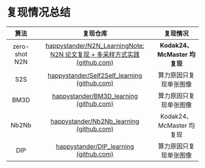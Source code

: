 # 复现情况总结

|     算法      |                           复现仓库                           |           复现情况           |
| :-----------: | :----------------------------------------------------------: | :--------------------------: |
| zero-shot N2N | [happystander/N2N_LearningNote: N2N 论文复现 + 多采样方式实践 (github.com)](https://github.com/happystander/N2N_LearningNote) | **Kodak24、McMaster 均复现** |
|      S2S      | [happystander/Self2Self_learning (github.com)](https://github.com/happystander/Self2Self_learning) |    算力原因只复现单张图像    |
|     BM3D      | [happystander/BM3D_learning (github.com)](https://github.com/happystander/BM3D_learning) |    算力原因只复现单张图像    |
|     Nb2Nb     | [happystander/Nb2Nb_learning (github.com)](https://github.com/happystander/Nb2Nb_learning) |   Kodak24、McMaster 均复现   |
|      DIP      | [happystander/DIP_learning (github.com)](https://github.com/happystander/DIP_learning) |    算力原因只复现单张图像    |

